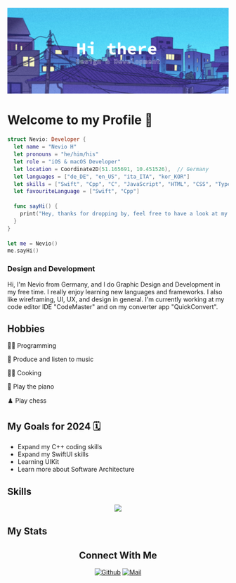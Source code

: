 <!--Banner-->

![Banner](Profile_Banner.png)

<!--Summary:
  - Introduction
  - Experiences
  - Skills
  - Example Projects
  - hobbies
  - study goals
  - ...
-->

# **Welcome to my Profile** 👋

```SWIFT
struct Nevio: Developer {
  let name = "Nevio H"
  let pronouns = "he/him/his"
  let role = "iOS & macOS Developer"
  let location = Coordinate2D(51.165691, 10.451526),  // Germany
  let languages = ["de_DE", "en_US", "ita_ITA", "kor_KOR"]
  let skills = ["Swift", "Cpp", "C", "JavaScript", "HTML", "CSS", "TypeScript"]
  let favouriteLanguage = ["Swift", "Cpp"]
  
  func sayHi() {
    print("Hey, thanks for dropping by, feel free to have a look at my work! 🙂")
  }
}

let me = Nevio()
me.sayHi()
```

### Design and Development

Hi, I'm Nevio from Germany, and I do Graphic Design and Development in my free time. I really enjoy learning new languages and frameworks.
I also like wireframing, UI, UX, and design in general. I'm currently working at my code editor IDE "CodeMaster" and on my converter app "QuickConvert".

## Hobbies

👨‍💻 Programming

🎵 Produce and listen to music

👨‍🍳 Cooking

🎹 Play the piano

♟️ Play chess

## My Goals for 2024 🗓️

- Expand my C++ coding skills
- Expand my SwiftUI skills
- Learning UIKit
- Learn more about Software Architecture

## Skills

<p align="center">
  <a href="https://skillicons.dev">
    <img src="https://skillicons.dev/icons?i=github,git,docker,php,react,md,c,cpp,cs,css,html,js,ts,tailwind,swift,svelte,vim,neovim,vscode,visualstudio,figma,ai,ps,xd,blender,unity,unreal,firebase,discord,ableton" />
  </a>
</p>

<!--Projects-->



## My Stats

<!--![Overall](http://github-profile-summary-cards.vercel.app/api/cards/profile-details?username=N3v1&theme=shades-of-purple)-->
<!--
![Anurag's GitHub stats](https://github-readme-stats.vercel.app/api?username=N3v1&show_icons=true&theme=shades-of-purple)
<!--![](https://github-readme-streak-stats.herokuapp.com/?user=N3v1&theme=shades-of-purple)
![Top Langs](https://github-readme-stats.vercel.app/api/top-langs/?username=N3v1&layout=compact&theme=shades-of-purple)-->
<!--
![N3v1 github-stats](https://stats.dooboo.io/api/github-stats-advanced?login=N3v1)
-->
<!--Tropy-->
<!--
![N3v1 github-trophies](https://stats.dooboo.io/api/github-trophies?login=N3v1)

<h3 align="center""> Tools </h3>

<div align="center">

<img src="https://github.com/N3v1/N3v1/blob/main/vs-code.png" height="40" alt="vscode_logo"/>
<img width="12" />

<img src="https://github.com/N3v1/N3v1/blob/main/xcode.png" height="40" alt="xcode_logo"/>
<img width="12" />

<img src="https://github.com/N3v1/N3v1/blob/main/android-studio.png" height="40" alt="android-studio_logo"/>
<img width="12" />

</div>
-->
<h2 align="center">Connect With Me</h2>

<div align=center>
  
[![Github](https://img.shields.io/badge/GitHub-100000?style=for-the-badge&logo=github&logoColor=white)](https://github.com/N3v1)
[![Mail](https://img.shields.io/badge/Gmail-D14836?style=for-the-badge&logo=gmail&logoColor=white)](mailto:n3v1@gmail.com)

<a aria-label="Connect with me over Discord" href="" target="_blank">
    <img alt="" src="https://img.shields.io/badge/nh2487-black.svg?style=for-the-badge&logo=Discord">
</a>
  
</div>
